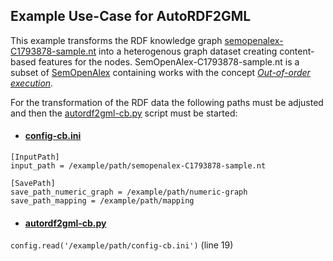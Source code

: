 ## Example Use-Case for AutoRDF2GML

This example transforms the RDF knowledge graph [semopenalex-C1793878-sample.nt](./semopenalex-C1793878-sample.nt) into a heterogenous graph dataset creating content-based features for the nodes. SemOpenAlex-C1793878-sample.nt is a subset of [SemOpenAlex](https://semopenalex.org) containing works with the concept [*Out-of-order execution*](https://semopenalex.org/concept/C1793878).



For the transformation of the RDF data the following paths must be adjusted and then the [autordf2gml-cb.py](./autordf2gml-cb.py) script must be started: 

* #### [config-cb.ini](./config-cb.ini)

```
[InputPath]
input_path = /example/path/semopenalex-C1793878-sample.nt

[SavePath]
save_path_numeric_graph = /example/path/numeric-graph
save_path_mapping = /example/path/mapping
```

* #### [autordf2gml-cb.py](./autordf2gml-cb.py) 

```config.read('/example/path/config-cb.ini')``` (line 19)
